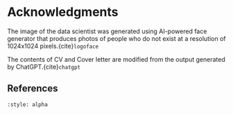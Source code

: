 # Acknowledgments

The image of the data scientist was generated using AI-powered face generator that produces photos of people who do not exist at a resolution of 1024x1024 pixels.{cite}`logoface`

The contents of CV and Cover letter are modified from the output generated by ChatGPT.{cite}`chatgpt`

## References
```{bibliography}
:style: alpha
```


